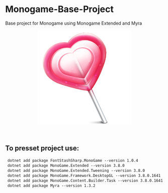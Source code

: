 # Monogame-Base-Project
Base project for Monogame using Monogame Extended and Myra

<p align="center">
    <img src="./App/Icon.png" alt="Lolly Pop" width="300" display="block"/>
</p>

<br>

## To presset project use:
```
 dotnet add package FontStashSharp.MonoGame --version 1.0.4
 dotnet add package MonoGame.Extended --version 3.8.0
 dotnet add package MonoGame.Extended.Tweening --version 3.8.0
 dotnet add package MonoGame.Framework.DesktopGL --version 3.8.0.1641
 dotnet add package MonoGame.Content.Builder.Task --version 3.8.0.1641
 dotnet add package Myra --version 1.3.2
```